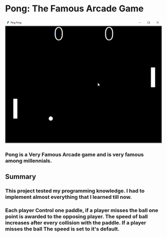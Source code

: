 # Pong: The Famous Arcade Game
![Pong: The Famous Arcade Game](Output.gif)
### Pong is a Very Famous Arcade game and is very famous among millennials.
## Summary
### This project tested my programming knowledge. I had to implement almost everything that I learned till now.
### Each player Control one paddle, if a player misses the ball one point is awarded to the opposing player. The speed of ball increases after every collision with the paddle. If a player misses the ball The speed is set to it's default.